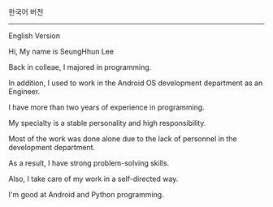 한국어 버전

-----
English Version

Hi, My name is SeungHhun Lee

Back in colleae, I majored in programming.

In addition, I used to work in the Android OS development department as an Engineer.

I have more than two years of experience in programming.

My specialty is a stable personality and high responsibility.

Most of the work was done alone due to the lack of personnel in the development department.

As a result, I have strong problem-solving skills.

Also, I take care of my work in a self-directed way.

I'm good at Android and Python programming.

